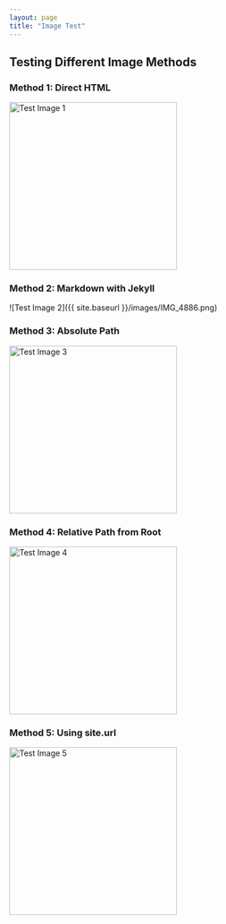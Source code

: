 ```yaml
---
layout: page
title: "Image Test"
---
```


## Testing Different Image Methods

### Method 1: Direct HTML
<img src="images/IMG_4886.png" alt="Test Image 1" width="300">

### Method 2: Markdown with Jekyll
![Test Image 2]({{ site.baseurl }}/images/IMG_4886.png)

### Method 3: Absolute Path
<img src="/images/IMG_4886.png" alt="Test Image 3" width="300">

### Method 4: Relative Path from Root
<img src="./images/IMG_4886.png" alt="Test Image 4" width="300">

### Method 5: Using site.url
<img src="{{ site.url }}/images/IMG_4886.png" alt="Test Image 5" width="300"> 